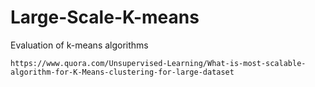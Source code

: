 # Large-Scale-K-means
Evaluation of k-means algorithms


~~~
https://www.quora.com/Unsupervised-Learning/What-is-most-scalable-algorithm-for-K-Means-clustering-for-large-dataset
~~~
